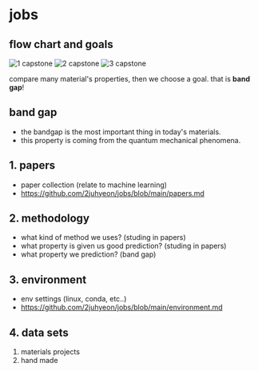 # jobs

## flow chart and goals

![1 capstone](https://user-images.githubusercontent.com/64780986/167266161-166e5212-bd53-4307-b3ef-8b16bbe8c319.PNG)
![2 capstone](https://user-images.githubusercontent.com/64780986/167266162-dc59d176-a8c7-467e-906c-3bef145db682.PNG)
![3 capstone](https://user-images.githubusercontent.com/64780986/167266170-a8644912-ed00-48b4-b341-fe994a5788e5.PNG)

compare many material's properties, then we choose a goal. that is **band gap**!

## band gap
  - the bandgap is the most important thing in today's materials.
  - this property is coming from the quantum mechanical phenomena. 

## 1. papers
  - paper collection (relate to machine learning)
  - https://github.com/2juhyeon/jobs/blob/main/papers.md

## 2. methodology
  - what kind of method we uses? (studing in papers)
  - what property is given us good prediction? (studing in papers)
  - what property we prediction? (band gap)

## 3. environment
  - env settings (linux, conda, etc..)
  - https://github.com/2juhyeon/jobs/blob/main/environment.md
## 4. data sets
  1. materials projects
  2. hand made


